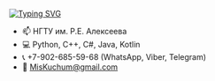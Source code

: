 [![Typing SVG](https://readme-typing-svg.herokuapp.com?color=%2336BCF7&lines=Кучумов+Михаил+Юрьевич)](https://git.io/typing-svg)

- 📫 НГТУ им. Р.Е. Алексеева
- 💻 Python, C++, C#, Java, Kotlin
- 📞 +7-902-685-59-68 (WhatsApp, Viber, Telegram)
- 📧 MisKuchum@gmail.com
<!--
**MisKuchum/MisKuchum** is a ✨ _special_ ✨ repository because its `README.md` (this file) appears on your GitHub profile.

Here are some ideas to get you started:

- 🔭 I’m currently working on ...
- 🌱 I’m currently learning ...
- 👯 I’m looking to collaborate on ...
- 🤔 I’m looking for help with ...
- 💬 Ask me about ...
- 📫 How to reach me: ...
- 😄 Pronouns: ...
- ⚡ Fun fact: ...
-->
